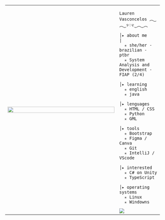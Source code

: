 <table>
    <tr>
        <td style="width: 65%;">
            <img src="https://github.com/user-attachments/assets/c25e374f-f241-411f-a87d-f8a879244698" style="width:100%; border: none;"/>
        </td>
        <td style="width: 25%; vertical-align: middle;">
            
<p>    
                
    Lauren Vasconcelos ︵‿︵‿୨♡୧‿︵‿︵
</p>
                                                                    
    │▸ about me                                                |
      ✭ she/her - brazilian - ptbr
      ✭ System Analysis and Development - FIAP (2/4)
                                             
    │▸ learning
      ✭ english
      ✭ java

    │▸ lenguages
      ✭ HTML / CSS
      ✭ Python
      ✭ GML

    │▸ tools
      ✭ Bootstrap
      ✭ Figma / Canva
      ✭ Git
      ✭ IntelliJ / VScode

    │▸ interested
      ✭ C# on Unity
      ✭ TypeScript

    │▸ operating systems
      ✭ Linux
      ✭ Windowns

<a href="https://visitcount.itsvg.in">
  <img src="https://visitcount.itsvg.in/api?id=l44ver&label=Profile%20Views&color=12&icon=9&pretty=true" />
</a>
